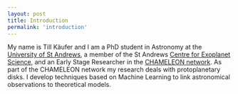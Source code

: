 ```yaml
---
layout: post
title: Introduction
permalink: 'introduction'
---
```

My name is Till Käufer and I am a PhD student in Astronomy at the [University of St&nbsp;Andrews](https://www.st-andrews.ac.uk/), a member of the St&nbsp;Andrews [Centre for Exoplanet Science](https://www.st-andrews.ac.uk/exoplanets/), and an Early Stage Researcher in the [CHAMELEON network](https://chameleon.iwf.oeaw.ac.at/).
As part of the CHAMELEON network my research deals with protoplanetary disks. I develop techniques based on Machine Learning to link astronomical observations to theoretical models.


